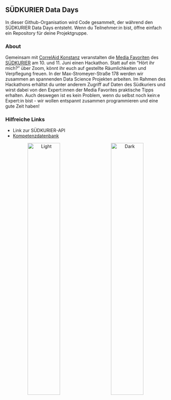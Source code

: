 ## SÜDKURIER Data Days

In dieser Github-Organisation wird Code gesammelt, der während den SÜDKURIER Data Days entsteht. Wenn du Teilnehmer:in bist, öffne einfach ein Repository für deine Projektgruppe.

### About
Gemeinsam mit [CorrelAid Konstanz](https://correlaid.org/correlaidx/konstanz/) veranstalten die [Media Favoriten](https://mediafavoriten.de/) des [SÜDKURIER](https://www.suedkurier.de/) am 10. und 11. Juni einen Hackathon. Statt auf ein “Hört ihr mich?” über Zoom, könnt ihr euch auf gestellte Räumlichkeiten und Verpflegung freuen. In der Max-Stromeyer-Straße 178 werden wir zusammen an spannenden Data Science Projekten arbeiten. Im Rahmen des Hackathons erhältst du unter anderem Zugriff auf Daten des Südkuriers und wirst dabei von den Expert:innen der Media Favorites praktische Tipps erhalten. Auch deswegen ist es kein Problem, wenn du selbst noch kein:e Expert:in bist - wir wollen entspannt zusammen programmieren und eine gute Zeit haben!

### Hilfreiche Links
- Link zur SÜDKURIER-API
- [Kompetenzdatenbank](https://kompetenzdatenbank.onrender.com)


<p align="center">
  <img alt="Light" src="./light.png" width="45%">
&nbsp; &nbsp; &nbsp; &nbsp;
  <img alt="Dark" src="./dark.png" width="45%">
</p>




